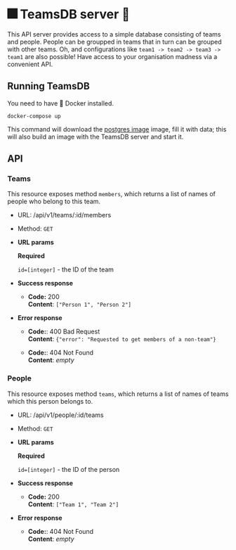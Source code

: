 # :fireworks: TeamsDB server :eyes:


This API server provides access to a simple database consisting of teams and people. People can be groupped in teams that in turn can be grouped with other teams. Oh, and configurations like `team1 -> team2 -> team3 -> team1` are also possible! Have access to your organisation madness via a convenient API.

## Running TeamsDB

You need to have :whale: Docker installed.

```
docker-compose up
```

This command will download the [postgres image](https://hub.docker.com/_/postgres/) image, fill it with data; this will also build an image with the TeamsDB server and start it.


## API

### Teams

This resource exposes method `members`, which returns a list of names of people who belong to this team.

* URL: /api/v1/teams/:id/members

* Method: `GET`

*   **URL params**

    **Required**

	`id=[integer]` - the ID of the team

* **Success response**

  * **Code:** 200 <br/>
    **Content**: `["Person 1", "Person 2"]`

* **Error response**

  * **Code:**: 400 Bad Request <br/>
    **Content**: `{"error": "Requested to get members of a non-team"}`

  * **Code:**: 404 Not Found <br/>
    **Content**: _empty_


### People

This resource exposes method `teams`, which returns a list of names of teams which this person belongs to.

* URL: /api/v1/people/:id/teams

* Method: `GET`

*   **URL params**

    **Required**

	`id=[integer]` - the ID of the person

* **Success response**

  * **Code:** 200 <br/>
    **Content**: `["Team 1", "Team 2"]`

* **Error response**

  * **Code:**: 404 Not Found <br/>
    **Content**: _empty_
